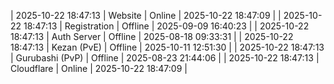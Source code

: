 | 2025-10-22 18:47:13 | Website | Online | 2025-10-22 18:47:09 |
| 2025-10-22 18:47:13 | Registration | Offline | 2025-09-09 16:40:23 |
| 2025-10-22 18:47:13 | Auth Server | Offline | 2025-08-18 09:33:31 |
| 2025-10-22 18:47:13 | Kezan (PvE) | Offline | 2025-10-11 12:51:30 |
| 2025-10-22 18:47:13 | Gurubashi (PvP) | Offline | 2025-08-23 21:44:06 |
| 2025-10-22 18:47:13 | Cloudflare | Online | 2025-10-22 18:47:09 |

